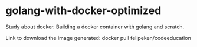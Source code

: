 # golang-with-docker-optimized
Study about docker. Building a docker container with golang and scratch.

Link to download the image generated:
docker pull felipeken/codeeducation
